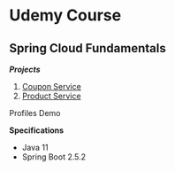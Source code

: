 # Udemy Course

## Spring Cloud Fundamentals

**_Projects_**

1. [Coupon Service](https://github.com/brunomilitzer/Spring-Cloud/tree/master/couponservice)
2. [Product Service](https://github.com/brunomilitzer/Spring-Cloud/tree/master/productservice)

Profiles Demo

**Specifications**

* Java 11
* Spring Boot 2.5.2
